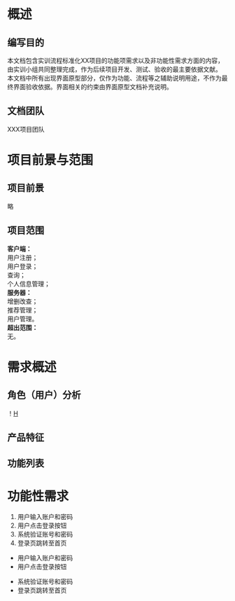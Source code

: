 # 概述
## 编写目的
本文档包含实训流程标准化XX项目的功能项需求以及非功能性需求方面的内容，由实训小组共同整理完成，作为后续项目开发、测试、验收的最主要依据文献。
本文档中所有出现界面原型部分，仅作为功能、流程等之辅助说明用途，不作为最终界面验收依据。界面相关的约束由界面原型文档补充说明。
## 文档团队
XXX项目团队
# 项目前景与范围
## 项目前景
略
## 项目范围
**客户端：**  
用户注册；  
用户登录；  
查询；   
个人信息管理；  
**服务器：**  
增删改查；  
推荐管理；  
用户管理。  
**超出范围：**   
无。  
# 需求概述
## 角色（用户）分析
！[H](http://pic1.16pic.com/00/17/84/16pic_1784799_b.jpg)
## 产品特征
## 功能列表
# 功能性需求
1. 用户输入账户和密码
2. 用户点击登录按钮
3. 系统验证账号和密码
4. 登录页跳转至首页

- 用户输入账户和密码
- 用户点击登录按钮
+ 系统验证账号和密码
+ 登录页跳转至首页
